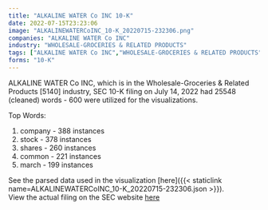 ```yaml
---
title: "ALKALINE WATER Co INC 10-K"
date: 2022-07-15T23:23:06
image: "ALKALINEWATERCoINC_10-K_20220715-232306.png"
companies: "ALKALINE WATER Co INC"
industry: "WHOLESALE-GROCERIES & RELATED PRODUCTS"
tags: ["ALKALINE WATER Co INC","WHOLESALE-GROCERIES & RELATED PRODUCTS","07-14-2022","10-K"]
forms: "10-K"
---
```

ALKALINE WATER Co INC, which is in the Wholesale-Groceries & Related Products [5140] industry, SEC 10-K filing on July 14, 2022 had 25548 (cleaned) words - 600 were utilized for the visualizations.

Top Words:
1. company - 388 instances
2. stock - 378 instances
3. shares - 260 instances
4. common - 221 instances
5. march - 199 instances


See the parsed data used in the visualization [here]({{< staticlink name=ALKALINEWATERCoINC_10-K_20220715-232306.json >}}).  
View the actual filing on the SEC website [here](https://www.sec.gov/Archives/edgar/data/1532390/0001062993-22-016353.txt)
